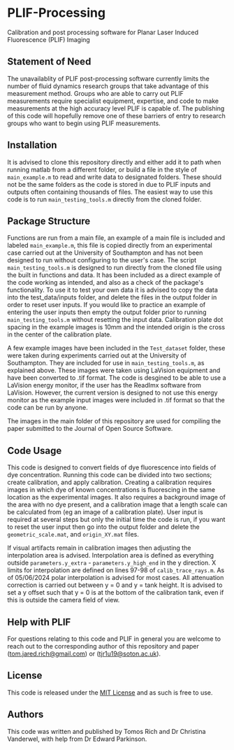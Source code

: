 # PLIF-Processing
Calibration and post processing software for Planar Laser Induced Fluorescence (PLIF) Imaging

## Statement of Need

The unavailablity of PLIF post-processing software currently limits the number of fluid dynamics research groups that take advantage of this measurement method. 
Groups who are able to carry out PLIF measurements require specialist equipment, expertise, and code to make measurements at the high accuracy level PLIF is capable of. 
The publishing of this code will hopefully remove one of these barriers of entry to research groups who want to begin using PLIF measurements.

## Installation

It is advised to clone this repository directly and either add it to path when running matlab from a different folder, or build a file in the style of `main_example.m` to read and write data to designated folders. These should not be the same folders as the code is stored in due to PLIF inputs and outputs often containing thousands of files. The easiest way to use this code is to run `main_testing_tools.m` directly from the cloned folder.

## Package Structure

Functions are run from a main file, an example of a main file is included and labeled `main_example.m`, this file is copied directly from an experimental case carried out
at the University of Southampton and has not been designed to run without configuring to the user's case. 
The script `main_testing_tools.m` is designed to run directly from the cloned file using the built in functions and data. It has been included as a direct example 
of the code working as intended, and also as a check of the package's functionality.
To use it to test your own data it is advised to copy the data into the test_data/inputs folder, and delete the files in the output folder in order to reset user inputs.
If you would like to practice an example of entering the user inputs then empty the output folder prior to running `main_testing_tools.m` without resetting the input data. 
Calibration plate dot spacing in the example images is 10mm and the intended origin is the cross in the center of the calibration plate.

A few example images have been included in the `Test_dataset` folder, these were taken during experiments carried out at the University of Southampton.
They are included for use in `main_testing_tools.m`, as explained above.
These images were taken using LaVision equipment and have been converted to .tif format. The code is desgined to be able to use a LaVision energy monitor, if the user has the ReadImx software from LaVision. However, the current version is designed to not use this energy monitor as the example input images were included in .tif format so that the code can be run by anyone.

The images in the main folder of this repository are used for compiling the paper submitted to the Journal of Open Source Software.

## Code Usage

This code is designed to convert fields of dye fluorescence into fields of dye concentration.
Running this code can be divided into two sections; create calibration, and apply calibration. 
Creating a calibration requires images in which dye of known concentrations is fluorescing in the same location as the experimental images.
It also requires a background image of the area with no dye present, and a calibration image that a length scale can be calculated from (eg an image of a calibration plate).
User input is required at several steps but only the initial time the code is run, if you want to reset the user input then go into the output folder and delete the `geometric_scale.mat`, and `origin_XY.mat` files.

If visual artifacts remain in calibration images then adjusting the interpolation area is advised.
Interpolation area is defined as everything outside `parameters.y_extra` - `parameters.y_high_end` in the y direction.
X limits for interpolation are defined on lines 97-98 of `calib_trace_rays.m`.
As of 05/06/2024 polar interpolation is advised for most cases.
All attenuation correction is carried out between y = 0 and y = tank height. It is advised to set a y offset such that y = 0  is at the bottom of the calibration tank, even if this is outside the camera field of view.

## Help with PLIF

For questions relating to this code and PLIF in general you are welcome to reach out to the corresponding author of this repository and paper (tom.jared.rich@gmail.com) or (tjr1u19@soton.ac.uk).

## License 

This code is released under the [MIT License](https://github.com/TomosRich/PLIF-Processing/blob/c39caa88c8ee45d53652856914d5cbd8655d92e4/LICENSE) and as such is free to use.

## Authors

This code was written and published by Tomos Rich and Dr Christina Vanderwel, with help from Dr Edward Parkinson.
